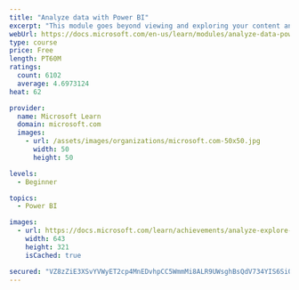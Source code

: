```yaml
---
title: "Analyze data with Power BI"
excerpt: "This module goes beyond viewing and exploring your content and explains how to interact with it by working with reports and dashboards to uncover and share new business insights."
webUrl: https://docs.microsoft.com/en-us/learn/modules/analyze-data-power-bi/
type: course
price: Free
length: PT60M
ratings:
  count: 6102
  average: 4.6973124
heat: 62

provider:
  name: Microsoft Learn
  domain: microsoft.com
  images:
    - url: /assets/images/organizations/microsoft.com-50x50.jpg
      width: 50
      height: 50

levels:
  - Beginner

topics:
  - Power BI

images:
  - url: https://docs.microsoft.com/learn/achievements/analyze-explore-data-power-bi-social.png
    width: 643
    height: 321
    isCached: true

secured: "VZ8zZiE3XSvYVWyET2cp4MnEDvhpCC5WmmMi8ALR9UWsghBsQdV734YIS6Si0O5lTT/8RyDUv3QfYkme3OgQ5RB00dAI+a7/567BF+FzD5qmLX2dUTYbiXDTemeOy9BcHJcqyB61zY3DN8x4fUSLqKxUMJhzTxVD4Du/ZgKokOJVHvdoSmwt7mjLP0nhI1dRW3bM+TpVCxD4D7MK809VhcqgiqDI5DURsqIpKoMjGprI4Ae6B4wr099KYuoevm46k/jiJtu++KFQ0DDKtfn22A3vrff8cuZZhXYeAYwkJBdVtKG0rmtLcismZCKdv1PSxQBVMSYnjMVP0wx41PIPdjbRvSq1mdIVgsELLjADd0MJSE5m2CRx1ZOD+AGUsSvd1p1sCJDp1u/QuLAclhahDbqhCnv4Sd9NPrqy2xkWoVA=;6l5ZUugjaddSOhiQQGdsDw=="
---
```


